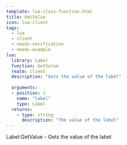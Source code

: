 ```yaml
---
template: lua-class-function.html
title: GetValue
icon: lua-client
tags:
  - lua
  - client
  - needs-verification
  - needs-example
lua:
  library: Label
  function: GetValue
  realm: client
  description: "Gets the value of the label"
  
  arguments:
  - position: 1
    name: "label"
    type: Label
  returns:
    - type: string
      description: "The value of the label"
---
```


<div class="lua__search__keywords">
Label:GetValue &#x2013; Gets the value of the label
</div>
